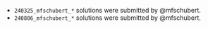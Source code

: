 - `240325_mfschubert_*` solutions were submitted by @mfschubert.
- `240806_mfschubert_*` solutions were submitted by @mfschubert.
